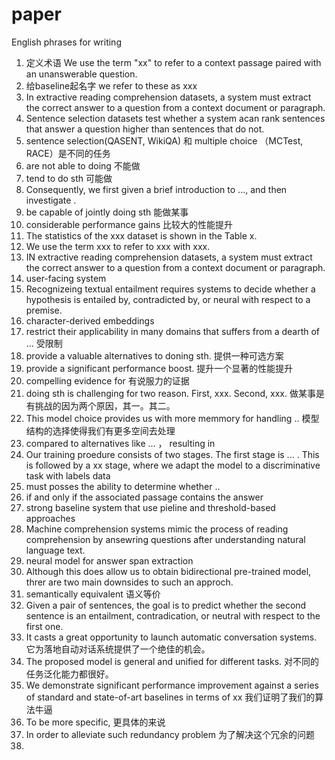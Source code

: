 # paper
English phrases for writing

1. 定义术语 We use the term "xx" to refer to a context passage paired with an unanswerable question.  
2. 给baseline起名字  we refer to these as xxx  
3. In extractive reading comprehension datasets, a system must extract the correct answer to a question from a context document or paragraph.  
4. Sentence selection datasets test whether a system acan rank sentences that answer a question higher than sentences that do not.
5. sentence selection(QASENT, WikiQA) 和 multiple choice （MCTest, RACE）是不同的任务
6. are not able to doing 不能做
7. tend to do sth 可能做
8. Consequently, we first given a brief introduction to  ..., and then investigate .
9. be capable of jointly doing sth 能做某事
10. considerable performance gains 比较大的性能提升
11. The statistics of the xxx dataset is shown in the Table x.
12. We use the term xxx to  refer to xxx with xxx.
13. IN extractive reading comprehension datasets, a system must extract the correct answer to a question from a context document or paragraph.
14. user-facing system  
15. Recognizeing textual entailment requires systems to decide whether a hypothesis is entailed by, contradicted by, or neural with respect to a premise.  
16. character-derived embeddings  
17. restrict their applicability in many domains that suffers from a dearth of ... 受限制  
18. provide a valuable alternatives to doning sth. 提供一种可选方案  
19. provide a significant performance boost. 提升一个显著的性能提升  
20. compelling evidence for 有说服力的证据  
21. doing sth is challenging for two reason. First, xxx. Second, xxx. 做某事是有挑战的因为两个原因，其一。其二。  
22. This model choice provides us with more memmory for handling .. 模型结构的选择使得我们有更多空间去处理  
23. compared to alternatives like ... ， resulting in   
24. Our training proedure consists of two stages. The first stage is  ... . This is followed by a xx stage, where we adapt the model to a discriminative task with labels data  
25. must posses the ability to determine whether ..
26. if and only if the associated passage contains the answer
27. strong baseline system that use pieline and threshold-based approaches
28. Machine comprehension systems mimic the process of reading comprehension by ansewring questions after understanding natural language text.
29. neural model for answer span extraction
30. Although this does allow us to obtain bidirectional pre-trained model, threr are two main downsides to such an approch.
31. semantically equivalent 语义等价
32. Given a pair of sentences, the goal is to predict whether the second sentence is an entailment, contradication, or neutral with respect to the first one. 
33. It casts a great opportunity to launch automatic conversation systems.  它为落地自动对话系统提供了一个绝佳的机会。 
34. The proposed model is general and unified for different tasks. 对不同的任务泛化能力都很好。
35.  We demonstrate significant performance improvement against a series of standard and state-of-art baselines in terms of xx 我们证明了我们的算法牛逼
36. To be more specific,  更具体的来说
37. In order to alleviate such redundancy problem 为了解决这个冗余的问题
38. 
